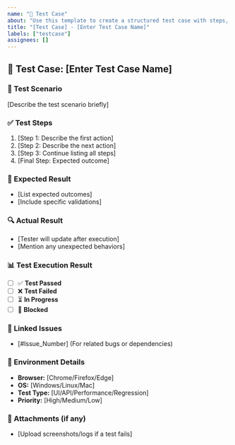 ```yaml
---
name: "📝 Test Case"
about: "Use this template to create a structured test case with steps, expected results, and execution tracking."
title: "[Test Case] - [Enter Test Case Name]"
labels: ["testcase"]
assignees: []
---
```


## 📝 Test Case: [Enter Test Case Name]

### **📌 Test Scenario**
[Describe the test scenario briefly]

### **✅ Test Steps**
1. [Step 1: Describe the first action]
2. [Step 2: Describe the next action]
3. [Step 3: Continue listing all steps]
4. [Final Step: Expected outcome]

### **🎯 Expected Result**
- [List expected outcomes]
- [Include specific validations]

### **🔍 Actual Result**
- [Tester will update after execution]
- [Mention any unexpected behaviors]

### **📊 Test Execution Result**
- [ ] ✅ **Test Passed**
- [ ] ❌ **Test Failed**
- [ ] ⏳ **In Progress**
- [ ] 🚫 **Blocked**

### **🔗 Linked Issues**
- [#Issue_Number] (For related bugs or dependencies)

### **📂 Environment Details**
- **Browser:** [Chrome/Firefox/Edge]
- **OS:** [Windows/Linux/Mac]
- **Test Type:** [UI/API/Performance/Regression]
- **Priority:** [High/Medium/Low]

### **📸 Attachments (if any)**
- [Upload screenshots/logs if a test fails]
